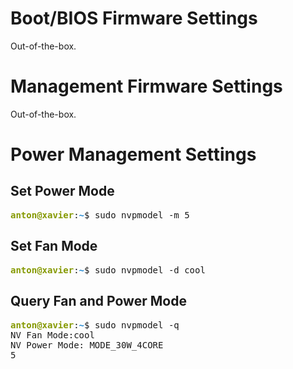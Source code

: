 # Boot/BIOS Firmware Settings

Out-of-the-box.

# Management Firmware Settings

Out-of-the-box.

# Power Management Settings

## Set Power Mode

<pre><font color="#859900"><b>anton@xavier</b></font>:<font color="#268BD2"><b>~</b></font>$ sudo nvpmodel -m 5
</pre>

## Set Fan Mode

<pre><font color="#859900"><b>anton@xavier</b></font>:<font color="#268BD2"><b>~</b></font>$ sudo nvpmodel -d cool
</pre>

## Query Fan and Power Mode

<pre><font color="#859900"><b>anton@xavier</b></font>:<font color="#268BD2"><b>~</b></font>$ sudo nvpmodel -q
NV Fan Mode:cool
NV Power Mode: MODE_30W_4CORE
5
</pre>
